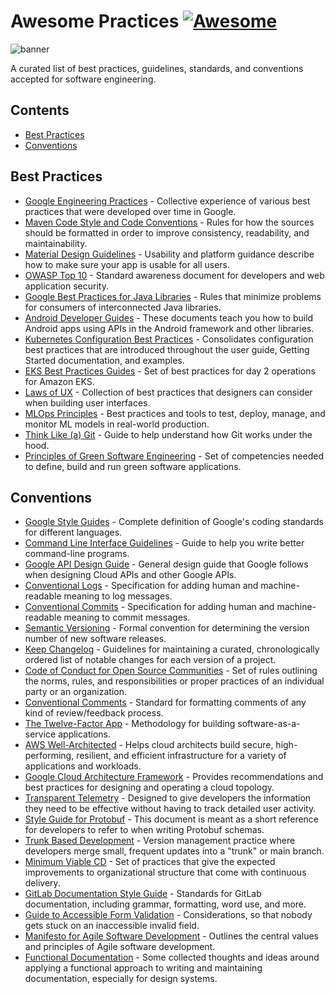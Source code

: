 # Awesome Practices [![Awesome](https://awesome.re/badge.svg)](https://awesome.re)

![banner](https://user-images.githubusercontent.com/5120290/213342525-d7aefbd0-1068-47bd-8a53-f0fb6f61a0dd.png)

A curated list of best practices, guidelines, standards, and conventions accepted for software engineering.

## Contents

- [Best Practices](#best-practices)
- [Conventions](#conventions)

## Best Practices

- [Google Engineering Practices](https://google.github.io/eng-practices/) - Collective experience of various best practices that were developed over time in Google.
- [Maven Code Style and Code Conventions](https://maven.apache.org/developers/conventions/code.html) - Rules for how the sources should be formatted in order to improve consistency, readability, and maintainability.
- [Material Design Guidelines](https://m2.material.io/design/guidelines-overview) - Usability and platform guidance describe how to make sure your app is usable for all users.
- [OWASP Top 10](https://owasp.org/Top10/) - Standard awareness document for developers and web application security.
- [Google Best Practices for Java Libraries](https://jlbp.dev) - Rules that minimize problems for consumers of interconnected Java libraries.
- [Android Developer Guides](https://developer.android.com/guide) - These documents teach you how to build Android apps using APIs in the Android framework and other libraries.
- [Kubernetes Configuration Best Practices](https://kubernetes.io/docs/concepts/configuration/overview/) - Consolidates configuration best practices that are introduced throughout the user guide, Getting Started documentation, and examples.
- [EKS Best Practices Guides](https://aws.github.io/aws-eks-best-practices/) - Set of best practices for day 2 operations for Amazon EKS.
- [Laws of UX](https://lawsofux.com) - Collection of best practices that designers can consider when building user interfaces.
- [MLOps Principles](https://ml-ops.org/content/mlops-principles) - Best practices and tools to test, deploy, manage, and monitor ML models in real-world production.
- [Think Like (a) Git](https://think-like-a-git.net) - Guide to help understand how Git works under the hood.
- [Principles of Green Software Engineering](https://principles.green) - Set of competencies needed to define, build and run green software applications.

## Conventions

- [Google Style Guides](https://google.github.io/styleguide/) - Complete definition of Google's coding standards for different languages.
- [Command Line Interface Guidelines](https://clig.dev) - Guide to help you write better command-line programs.
- [Google API Design Guide](https://cloud.google.com/apis/design/) - General design guide that Google follows when designing Cloud APIs and other Google APIs.
- [Conventional Logs](https://www.conventionallogs.org) - Specification for adding human and machine-readable meaning to log messages.
- [Conventional Commits](https://www.conventionalcommits.org) - Specification for adding human and machine-readable meaning to commit messages.
- [Semantic Versioning](https://semver.org) - Formal convention for determining the version number of new software releases.
- [Keep Changelog](https://keepachangelog.com) - Guidelines for maintaining a curated, chronologically ordered list of notable changes for each version of a project.
- [Code of Conduct for Open Source Communities](https://www.contributor-covenant.org) - Set of rules outlining the norms, rules, and responsibilities or proper practices of an individual party or an organization.
- [Conventional Comments](https://conventionalcomments.org) - Standard for formatting comments of any kind of review/feedback process.
- [The Twelve-Factor App](https://12factor.net) - Methodology for building software-as-a-service applications.
- [AWS Well-Architected](https://aws.amazon.com/architecture/well-architected/) - Helps cloud architects build secure, high-performing, resilient, and efficient infrastructure for a variety of applications and workloads.
- [Google Cloud Architecture Framework](https://cloud.google.com/architecture/framework) - Provides recommendations and best practices for designing and operating a cloud topology.
- [Transparent Telemetry](https://research.swtch.com/telemetry) - Designed to give developers the information they need to be effective without having to track detailed user activity.
- [Style Guide for Protobuf](https://docs.buf.build/best-practices/style-guide/) - This document is meant as a short reference for developers to refer to when writing Protobuf schemas.
- [Trunk Based Development](https://trunkbaseddevelopment.com) - Version management practice where developers merge small, frequent updates into a "trunk" or main branch.
- [Minimum Viable CD](https://minimumcd.org) - Set of practices that give the expected improvements to organizational structure that come with continuous delivery.
- [GitLab Documentation Style Guide](https://docs.gitlab.com/ee/development/documentation/styleguide/) - Standards for GitLab documentation, including grammar, formatting, word use, and more.
- [Guide to Accessible Form Validation](https://www.smashingmagazine.com/2023/02/guide-accessible-form-validation/) - Considerations, so that nobody gets stuck on an inaccessible invalid field.
- [Manifesto for Agile Software Development](https://agilemanifesto.org/iso/en/manifesto.html) - Outlines the central values and principles of Agile software development.
- [Functional Documentation](https://heydonworks.com/article/functional-documentation/) - Some collected thoughts and ideas around applying a functional approach to writing and maintaining documentation, especially for design systems.
